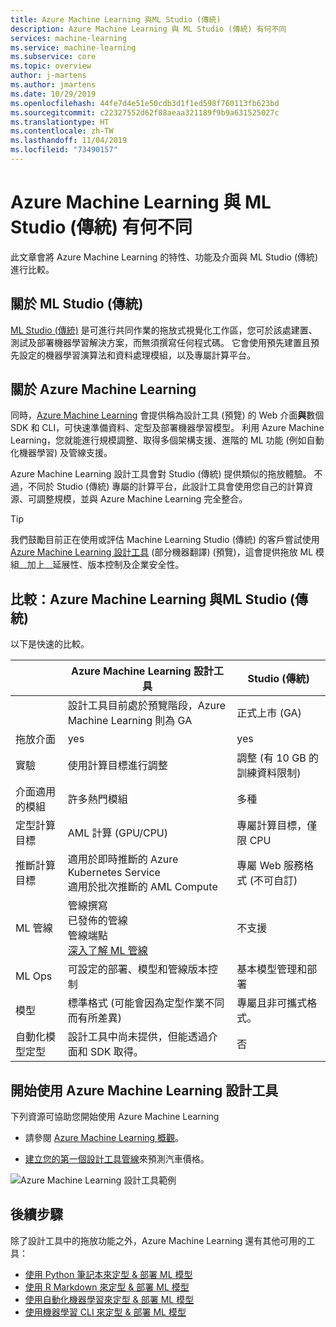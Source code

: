 ```yaml
---
title: Azure Machine Learning 與ML Studio (傳統)
description: Azure Machine Learning 與 ML Studio (傳統) 有何不同
services: machine-learning
ms.service: machine-learning
ms.subservice: core
ms.topic: overview
author: j-martens
ms.author: jmartens
ms.date: 10/29/2019
ms.openlocfilehash: 44fe7d4e51e50cdb3d1f1ed598f760113fb623bd
ms.sourcegitcommit: c22327552d62f88aeaa321189f9b9a631525027c
ms.translationtype: HT
ms.contentlocale: zh-TW
ms.lasthandoff: 11/04/2019
ms.locfileid: "73490157"
---
```

# <a name="how-azure-machine-learning-differs-from-ml-studio-classic"></a>Azure Machine Learning 與 ML Studio (傳統) 有何不同

此文章會將 Azure Machine Learning 的特性、功能及介面與 ML Studio (傳統) 進行比較。 

## <a name="about-ml-studio-classic"></a>關於 ML Studio (傳統)
[ML Studio (傳統)](/studio/what-is-ml-studio.md) 是可進行共同作業的拖放式視覺化工作區，您可於該處建置、測試及部署機器學習解決方案，而無須撰寫任何程式碼。 它會使用預先建置且預先設定的機器學習演算法和資料處理模組，以及專屬計算平台。

## <a name="about-azure-machine-learning"></a>關於 Azure Machine Learning

同時，[Azure Machine Learning](/service/overview-what-is-azure-ml.md) 會提供稱為設計工具 (預覽) 的 Web 介面**與**數個 SDK 和 CLI，可快速準備資料、定型及部署機器學習模型。 利用 Azure Machine Learning，您就能進行規模調整、取得多個架構支援、進階的 ML 功能 (例如自動化機器學習) 及管線支援。

Azure Machine Learning 設計工具會對 Studio (傳統) 提供類似的拖放體驗。 不過，不同於 Studio (傳統) 專屬的計算平台，此設計工具會使用您自己的計算資源、可調整規模，並與 Azure Machine Learning 完全整合。  

> [!TIP]
> 我們鼓勵目前正在使用或評估 Machine Learning Studio (傳統) 的客戶嘗試使用 [Azure Machine Learning 設計工具](https://docs.microsoft.com/azure/machine-learning/service/ui-concept-visual-interface) \(部分機器翻譯\) (預覽)，這會提供拖放 ML 模組__加上__延展性、版本控制及企業安全性。

## <a name="comparison-azure-machine-learning-vs-ml-studio-classic"></a>比較：Azure Machine Learning 與ML Studio (傳統)

以下是快速的比較。

||  Azure Machine Learning 設計工具|Studio (傳統) |
|---| --- | --- |
||設計工具目前處於預覽階段，Azure Machine Learning 則為 GA|正式上市 (GA) | 
|拖放介面| yes | yes|
|實驗| 使用計算目標進行調整|調整 (有 10 GB 的訓練資料限制) | 
|介面適用的模組|  許多熱門模組|多種 |
|定型計算目標| AML 計算 (GPU/CPU)|專屬計算目標，僅限 CPU|
|推斷計算目標| 適用於即時推斷的 Azure Kubernetes Service <br/>適用於批次推斷的 AML Compute|專屬 Web 服務格式 (不可自訂) | 
|ML 管線| 管線撰寫 <br/> 已發佈的管線 <br/> 管線端點 <br/> [深入了解 ML 管線](service/concept-ml-pipelines.md)|不支援 | 
|ML Ops| 可設定的部署、模型和管線版本控制|基本模型管理和部署 | 
|模型| 標準格式 (可能會因為定型作業不同而有所差異)|專屬且非可攜式格式。| 
|自動化模型定型|設計工具中尚未提供，但能透過介面和 SDK 取得。| 否 | 

## <a name="get-started-with-azure-machine-learning-designer"></a>開始使用 Azure Machine Learning 設計工具

下列資源可協助您開始使用 Azure Machine Learning

- 請參閱 [Azure Machine Learning 概觀](service/tutorial-first-experiment-automated-ml.md)。 

- [建立您的第一個設計工具管線](service/tutorial-designer-automobile-price-train-score.md)來預測汽車價格。


![Azure Machine Learning 設計工具範例](service/media/concept-ml-pipelines/visual-design-surface.gif)

## <a name="next-steps"></a>後續步驟

除了設計工具中的拖放功能之外，Azure Machine Learning 還有其他可用的工具：  
  + [使用 Python 筆記本來定型 & 部署 ML 模型](./service/tutorial-1st-experiment-sdk-setup.md)
  + [使用 R Markdown 來定型 & 部署 ML 模型](./service/tutorial-1st-r-experiment.md) 
  + [使用自動化機器學習來定型 & 部署 ML 模型](./service/tutorial-designer-automobile-price-train-score.md) 
  + [使用機器學習 CLI 來定型 & 部署 ML 模型](./service/tutorial-train-deploy-model-cli.md)

